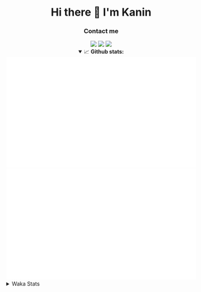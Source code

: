 <div align="center">
 <h1>Hi there 👋 I'm Kanin</h1>
 <h3>Contact me</h3>
 <a href="mailto:im@kanin.dev"><img src="https://img.shields.io/badge/gmail-%23D14836.svg?&style=for-the-badge&logo=gmail&logoColor=white"/></a>
 <a href="https://twitter.com/KaninDev"><img src="https://img.shields.io/badge/twitter-%231DA1F2.svg?&style=for-the-badge&logo=twitter&logoColor=white"/></a>
 <a href="https://www.linkedin.com/in/KaninDev"><img src="https://img.shields.io/badge/linkedin-%230077B5.svg?&style=for-the-badge&logo=linkedin&logoColor=white"/></a>
<details open>
  <summary>📈 <b>Github stats:</b></summary>
  <img src="https://github.com/Kanin/Kanin/blob/master/scripts/GitHubStats/generated/overview.svg"/>
  <img src="https://github.com/Kanin/Kanin/blob/master/scripts/GitHubStats/generated/languages.svg"/>
</details>
</div>

<details>
 <summary>Waka Stats</summary>

<!--START_SECTION:waka-->
![Code Time](http://img.shields.io/badge/Code%20Time-1%2C847%20hrs%2030%20mins-blue)

![Profile Views](http://img.shields.io/badge/Profile%20Views-12-blue)

![Lines of code](https://img.shields.io/badge/From%20Hello%20World%20I%27ve%20Written-21%20Thousand%20lines%20of%20code-blue)

**🐱 My GitHub Data** 

> 🏆 198 Contributions in the Year 2022
 > 
> 📦 84.8 kB Used in GitHub's Storage 
 > 
> 🚫 Not Opted to Hire
 > 
> 📜 14 Public Repositories 
 > 
> 🔑 9 Private Repositories  
 > 
**I'm a Night 🦉** 

```text
🌞 Morning    108 commits    ████░░░░░░░░░░░░░░░░░░░░░   18.52% 
🌆 Daytime    159 commits    ██████░░░░░░░░░░░░░░░░░░░   27.27% 
🌃 Evening    164 commits    ███████░░░░░░░░░░░░░░░░░░   28.13% 
🌙 Night      152 commits    ██████░░░░░░░░░░░░░░░░░░░   26.07%

```
📅 **I'm Most Productive on Sunday** 

```text
Monday       87 commits     ███░░░░░░░░░░░░░░░░░░░░░░   14.92% 
Tuesday      61 commits     ██░░░░░░░░░░░░░░░░░░░░░░░   10.46% 
Wednesday    84 commits     ███░░░░░░░░░░░░░░░░░░░░░░   14.41% 
Thursday     89 commits     ███░░░░░░░░░░░░░░░░░░░░░░   15.27% 
Friday       62 commits     ██░░░░░░░░░░░░░░░░░░░░░░░   10.63% 
Saturday     56 commits     ██░░░░░░░░░░░░░░░░░░░░░░░   9.61% 
Sunday       144 commits    ██████░░░░░░░░░░░░░░░░░░░   24.7%

```


📊 **This Week I Spent My Time On** 

```text
⌚︎ Time Zone: America/New_York

💬 Programming Languages: 
Python                   5 hrs 59 mins       ██████████████████░░░░░░░   75.36% 
HTML                     58 mins             ███░░░░░░░░░░░░░░░░░░░░░░   12.2% 
JavaScript               31 mins             █░░░░░░░░░░░░░░░░░░░░░░░░   6.58% 
JSON                     9 mins              ░░░░░░░░░░░░░░░░░░░░░░░░░   2.06% 
.env file                3 mins              ░░░░░░░░░░░░░░░░░░░░░░░░░   0.8%

🔥 Editors: 
PyCharm                  7 hrs 11 mins       ██████████████████████░░░   90.53% 
IntelliJ                 45 mins             ██░░░░░░░░░░░░░░░░░░░░░░░   9.47%

🐱‍💻 Projects: 
TomsBotPyCord            4 hrs 55 mins       ███████████████░░░░░░░░░░   62.11% 
flaskProject             1 hr 49 mins        █████░░░░░░░░░░░░░░░░░░░░   23.01% 
cleanfolio               27 mins             █░░░░░░░░░░░░░░░░░░░░░░░░   5.85% 
djangoProject            17 mins             █░░░░░░░░░░░░░░░░░░░░░░░░   3.64% 
Tickets                  17 mins             █░░░░░░░░░░░░░░░░░░░░░░░░   3.62%

💻 Operating System: 
Linux                    7 hrs 56 mins       █████████████████████████   100.0%

```

**I Mostly Code in Python** 

```text
Python                   23 repos            ███████████████████░░░░░░   76.67% 
JavaScript               3 repos             ██░░░░░░░░░░░░░░░░░░░░░░░   10.0% 
Java                     2 repos             █░░░░░░░░░░░░░░░░░░░░░░░░   6.67% 
Kotlin                   1 repo              ░░░░░░░░░░░░░░░░░░░░░░░░░   3.33% 
HTML                     1 repo              ░░░░░░░░░░░░░░░░░░░░░░░░░   3.33%

```


**Timeline**

![Chart not found](https://raw.githubusercontent.com/Kanin/Kanin/master/charts/bar_graph.png) 


 Last Updated on 24/02/2022 19:35:38 UTC
<!--END_SECTION:waka-->
</details>
